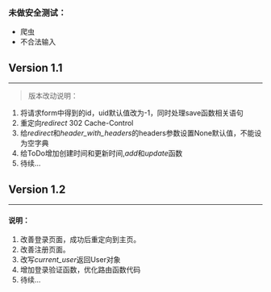 ### 未做安全测试：

* 爬虫
* 不合法输入


## Version 1.1
----

> 版本改动说明：

1. 将请求form中得到的id，uid默认值改为-1，同时处理save函数相关语句
2. 重定向*redirect* 302 Cache-Control
3. 给*redirect*和*header_with_headers*的headers参数设置None默认值，不能设为空字典
4. 给ToDo增加创建时间和更新时间,*add*和*update*函数
5. 待续... 

## Version 1.2
---
#### 说明：

1. 改善登录页面，成功后重定向到主页。
2. 改善注册页面。
3. 改写*current_user*返回User对象
4. 增加登录验证函数，优化路由函数代码
5. 待续...
